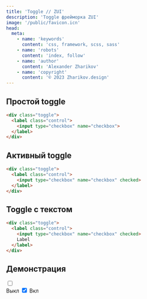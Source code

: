 ```yaml
---
title: 'Toggle // ZUI'
description: 'Toggle фрейморка ZUI'
image: '/public/favicon.icn'
head:
  meta:
    - name: 'keywords'
      content: 'css, framework, scss, sass'
    - name: 'robots'
      content: 'index, follow'
    - name: 'author'
      content: 'Alexander Zharikov'
    - name: 'copyright'
      content: '© 2023 Zharikov.design'
---
```


## Простой toggle
```html
<div class="toggle">
  <label class="control">
    <input type="checkbox" name="checkbox">
  </label>
</div>
```

## Активный toggle
```html
<div class="toggle">
  <label class="control">
    <input type="checkbox" name="checkbox" checked>
  </label>
</div>
```

## Toggle с текстом
```html
<div class="toggle">
  <label class="control">
    <input type="checkbox" name="checkbox" checked>
    Label
  </label>
</div>
```

## Демонстрация
<div class="toggle">
  <label class="control">
    <input type="checkbox" name="checkbox">
  </label>
</div>
<div class="toggle">
  <label class="control">
    Выкл
    <input type="checkbox" name="checkbox" checked>
    Вкл
  </label>
</div>